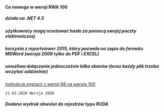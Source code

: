#### Co nowego w wersji RWA 100

##### działa na .NET 4.5

##### użytkownicy mogą resetować hasło za pomocą swojej poczty elektronicznej

##### korzysta z reportviewer 2015, który pozwala na zapis do formatu MSWord (wersja 2008 tylko do PDF i EXCEL)

##### umożliwa dołączanie jednocześnie kilka skanów (teraz każdy plik trzeba wczytać oddzielnie)

[Instrukcja migracji z wersji 98 na wersję 100](https://github.com/cwawrentowicz/rwa/tree/master/wersja100/Dokumentacja/RWA100_Instalacja_na_Windows_2012.docx)

```21.03.2020 Wersja 2020```
##### Dodano wydruk obwolut do rejestrów typu RUDA